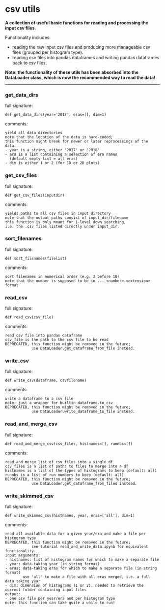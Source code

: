 # csv utils  
  
**A collection of useful basic functions for reading and processing the input csv files.**  

Functionality includes:
- reading the raw input csv files and producing more manageable csv files (grouped per histogram type).
- reading csv files into pandas dataframes and writing pandas dataframes back to csv files.

**Note: the functionality of these utils has been absorbed into the DataLoader class, which is now the recommended way to read the data!**
- - -
  
  
### get\_data\_dirs  
full signature:  
```text  
def get_data_dirs(year='2017', eras=[], dim=1)  
```  
comments:  
```text  
yield all data directories  
note that the location of the data is hard-coded;  
this function might break for newer or later reprocessings of the data.  
- year is a string, either '2017' or '2018'  
- era is a list containing a selection of era names  
  (default empty list = all eras)  
- dim is either 1 or 2 (for 1D or 2D plots)  
```  
  
  
### get\_csv\_files  
full signature:  
```text  
def get_csv_files(inputdir)  
```  
comments:  
```text  
yields paths to all csv files in input directory  
note that the output paths consist of input_dir/filename  
this function is only meant for 1-level down searching,  
i.e. the .csv files listed directly under input_dir.  
```  
  
  
### sort\_filenames  
full signature:  
```text  
def sort_filenames(filelist)  
```  
comments:  
```text  
sort filenames in numerical order (e.g. 2 before 10)  
note that the number is supposed to be in ..._<number>.<extension> format  
```  
  
  
### read\_csv  
full signature:  
```text  
def read_csv(csv_file)  
```  
comments:  
```text  
read csv file into pandas dataframe  
csv_file is the path to the csv file to be read  
DEPRECATED, this function might be removed in the future;  
            use DataLoader.get_dataframe_from_file instead.  
```  
  
  
### write\_csv  
full signature:  
```text  
def write_csv(dataframe, csvfilename)  
```  
comments:  
```text  
write a dataframe to a csv file  
note: just a wrapper for builtin dataframe.to_csv  
DEPRECATED, this function might be removed in the future;  
            use DataLoader.write_dataframe_to_file instead.  
```  
  
  
### read\_and\_merge\_csv  
full signature:  
```text  
def read_and_merge_csv(csv_files, histnames=[], runnbs=[])  
```  
comments:  
```text  
read and merge list of csv files into a single df  
csv_files is a list of paths to files to merge into a df  
histnames is a list of the types of histograms to keep (default: all)  
runnbs is a list of run numbers to keep (default: all)  
DEPRECATED, this function might be removed in the future;  
            use DataLoader.get_dataframe_from_files instead.  
```  
  
  
### write\_skimmed\_csv  
full signature:  
```text  
def write_skimmed_csv(histnames, year, eras=['all'], dim=1)  
```  
comments:  
```text  
read all available data for a given year/era and make a file per histogram type  
DEPRECATED, this function might be removed in the future;  
            see tutorial read_and_write_data.ipynb for equivalent functionality.  
input arguments:  
- histnames: list of histogram names for which to make a separate file  
- year: data-taking year (in string format)  
- eras: data-taking eras for which to make a separate file (in string format)  
        use 'all' to make a file with all eras merged, i.e. a full data taking year  
- dim: dimension of histograms (1 or 2), needed to retrieve the correct folder containing input files  
output:  
- one csv file per year/era and per histogram type  
note: this function can take quite a while to run!  
```  
  
  
